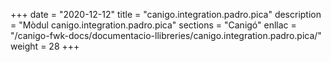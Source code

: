 +++
date        = "2020-12-12"
title       = "canigo.integration.padro.pica"
description = "Mòdul canigo.integration.padro.pica"
sections    = "Canigó"
enllac		= "/canigo-fwk-docs/documentacio-llibreries/canigo.integration.padro.pica/"
weight		= 28
+++
